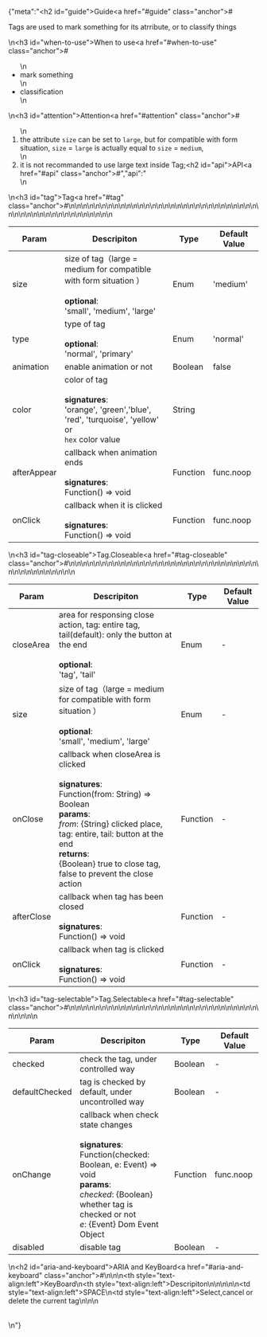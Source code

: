 {"meta":"<h2 id=\"guide\">Guide<a href=\"#guide\" class=\"anchor\">#</a></h2><p>Tags are used to mark something for its atrribute, or to classify things</p>\n<h3 id=\"when-to-use\">When to use<a href=\"#when-to-use\" class=\"anchor\">#</a></h3><ul>\n<li>mark something</li>\n<li>classification</li>\n</ul>\n<h3 id=\"attention\">Attention<a href=\"#attention\" class=\"anchor\">#</a></h3><ol>\n<li>the attribute <code>size</code> can be set to <code>large</code>, but for compatible with form situation, <code>size</code> = <code>large</code> is actually equal to <code>size</code> = <code>medium</code>,</li>\n<li>it is not recommanded to use large text inside Tag;<h2 id=\"api\">API<a href=\"#api\" class=\"anchor\">#</a></h2>","api":"</li>\n</ol>\n<h3 id=\"tag\">Tag<a href=\"#tag\" class=\"anchor\">#</a></h3><table>\n<thead>\n<tr>\n<th>Param</th>\n<th>Descripiton</th>\n<th>Type</th>\n<th>Default Value</th>\n</tr>\n</thead>\n<tbody>\n<tr>\n<td>size</td>\n<td>size of tag&#xFF08;large = medium for compatible with form situation &#xFF09;<br><br><strong>optional</strong>:<br>&apos;small&apos;, &apos;medium&apos;, &apos;large&apos;</td>\n<td>Enum</td>\n<td>&apos;medium&apos;</td>\n</tr>\n<tr>\n<td>type</td>\n<td>type of tag <br><br><strong>optional</strong>:<br>&apos;normal&apos;, &apos;primary&apos;</td>\n<td>Enum</td>\n<td>&apos;normal&apos;</td>\n</tr>\n<tr>\n<td>animation</td>\n<td>enable animation or not</td>\n<td>Boolean</td>\n<td>false</td>\n</tr>\n<tr>\n<td>color</td>\n<td>color of tag <br><br><strong>signatures</strong>: <br>&apos;orange&apos;, &apos;green&apos;,&apos;blue&apos;, &apos;red&apos;, &apos;turquoise&apos;, &apos;yellow&apos; <br>or<br>  <code>hex</code> color value</td>\n<td>String</td>\n<td></td>\n</tr>\n<tr>\n<td>afterAppear</td>\n<td>callback when animation ends<br><br><strong>signatures</strong>:<br>Function() =&gt; void</td>\n<td>Function</td>\n<td>func.noop</td>\n</tr>\n<tr>\n<td>onClick</td>\n<td>callback when it is clicked<br><br><strong>signatures</strong>:<br>Function() =&gt; void</td>\n<td>Function</td>\n<td>func.noop</td>\n</tr>\n</tbody>\n</table>\n<h3 id=\"tag-closeable\">Tag.Closeable<a href=\"#tag-closeable\" class=\"anchor\">#</a></h3><table>\n<thead>\n<tr>\n<th>Param</th>\n<th>Descripiton</th>\n<th>Type</th>\n<th>Default Value</th>\n</tr>\n</thead>\n<tbody>\n<tr>\n<td>closeArea</td>\n<td>area for responsing close action, tag: entire tag, tail(default): only the button at the end <br><br><strong>optional</strong>:<br>&apos;tag&apos;, &apos;tail&apos;</td>\n<td>Enum</td>\n<td>-</td>\n</tr>\n<tr>\n<td>size</td>\n<td>size of tag&#xFF08;large = medium for compatible with form situation &#xFF09;<br><br><strong>optional</strong>:<br>&apos;small&apos;, &apos;medium&apos;, &apos;large&apos;</td>\n<td>Enum</td>\n<td>-</td>\n</tr>\n<tr>\n<td>onClose</td>\n<td>callback when closeArea is clicked<br><br><strong>signatures</strong>:<br>Function(from: String) =&gt; Boolean<br><strong>params</strong>:<br><em>from</em>: {String} clicked place, tag: entire, tail: button at the end<br><strong>returns</strong>:<br>{Boolean} true to close tag, false to prevent the close action<br></td>\n<td>Function</td>\n<td>-</td>\n</tr>\n<tr>\n<td>afterClose</td>\n<td>callback when tag has been closed <br><br><strong>signatures</strong>:<br>Function() =&gt; void</td>\n<td>Function</td>\n<td>-</td>\n</tr>\n<tr>\n<td>onClick</td>\n<td>callback when tag is clicked<br><br><strong>signatures</strong>:<br>Function() =&gt; void</td>\n<td>Function</td>\n<td>-</td>\n</tr>\n</tbody>\n</table>\n<h3 id=\"tag-selectable\">Tag.Selectable<a href=\"#tag-selectable\" class=\"anchor\">#</a></h3><table>\n<thead>\n<tr>\n<th>Param</th>\n<th>Descripiton</th>\n<th>Type</th>\n<th>Default Value</th>\n</tr>\n</thead>\n<tbody>\n<tr>\n<td>checked</td>\n<td>check the tag, under controlled way</td>\n<td>Boolean</td>\n<td>-</td>\n</tr>\n<tr>\n<td>defaultChecked</td>\n<td>tag is checked by default, under uncontrolled way</td>\n<td>Boolean</td>\n<td>-</td>\n</tr>\n<tr>\n<td>onChange</td>\n<td>callback when check state changes <br><br><strong>signatures</strong>:<br>Function(checked: Boolean, e: Event) =&gt; void<br><strong>params</strong>:<br><em>checked</em>: {Boolean} whether tag is checked or not <br>_e_: {Event} Dom Event Object</td>\n<td>Function</td>\n<td>func.noop</td>\n</tr>\n<tr>\n<td>disabled</td>\n<td>disable tag</td>\n<td>Boolean</td>\n<td>-</td>\n</tr>\n</tbody>\n</table>\n<h2 id=\"aria-and-keyboard\">ARIA and KeyBoard<a href=\"#aria-and-keyboard\" class=\"anchor\">#</a></h2><table>\n<thead>\n<tr>\n<th style=\"text-align:left\">KeyBoard</th>\n<th style=\"text-align:left\">Descripiton</th>\n</tr>\n</thead>\n<tbody>\n<tr>\n<td style=\"text-align:left\">SPACE</td>\n<td style=\"text-align:left\">Select,cancel or delete the current tag</td>\n</tr>\n</tbody>\n</table>\n"}